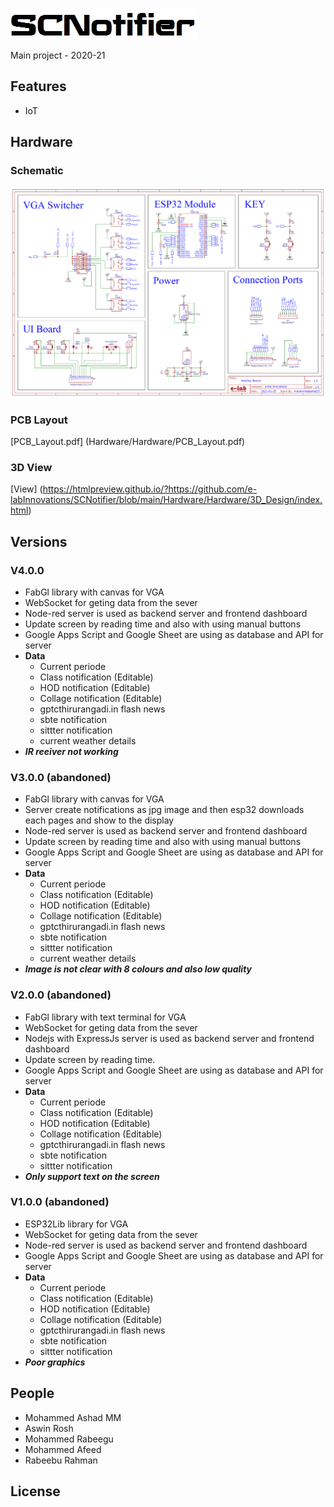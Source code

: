 [![SCNotifier Logo](Tools/images/logo.jpg)](http://scnotifier.elabins.com/)

Main project - 2020-21

## Features

  * IoT

## Hardware
### Schematic
[![SCNotifier Schematic](Hardware/Hardware/Schematic_Notifier_Board.png)](Hardware/Hardware/Schematic_Notifier_Board.png)
### PCB Layout
[PCB_Layout.pdf] (Hardware/Hardware/PCB_Layout.pdf)
### 3D View
[View] (https://htmlpreview.github.io/?https://github.com/e-labInnovations/SCNotifier/blob/main/Hardware/Hardware/3D_Design/index.html)
  
## Versions
### V4.0.0 
  * FabGl library with canvas for VGA
  * WebSocket for geting data from the sever
  * Node-red server is used as backend server and frontend dashboard
  * Update screen by reading time and also with using manual buttons
  * Google Apps Script and Google Sheet are using as database and API for server
  * **Data**
    * Current periode
    * Class notification (Editable)
    * HOD notification (Editable)
    * Collage notification (Editable)
    * gptcthirurangadi.in flash news
    * sbte notification
    * sittter notification
    * current weather details
  * **_IR reeiver not working_**
    
### V3.0.0 (abandoned)
  * FabGl library with canvas for VGA
  * Server create notifications as jpg image and then esp32 downloads each pages and show to the display
  * Node-red server is used as backend server and frontend dashboard
  * Update screen by reading time and also with using manual buttons
  * Google Apps Script and Google Sheet are using as database and API for server
  * **Data**
    * Current periode
    * Class notification (Editable)
    * HOD notification (Editable)
    * Collage notification (Editable)
    * gptcthirurangadi.in flash news
    * sbte notification
    * sittter notification
    * current weather details
  * **_Image is not clear with 8 colours and also low quality_**

### V2.0.0  (abandoned)
  * FabGl library with text terminal for VGA
  * WebSocket for geting data from the sever
  * Nodejs with ExpressJs server is used as backend server and frontend dashboard
  * Update screen by reading time.
  * Google Apps Script and Google Sheet are using as database and API for server
  * **Data**
    * Current periode
    * Class notification (Editable)
    * HOD notification (Editable)
    * Collage notification (Editable)
    * gptcthirurangadi.in flash news
    * sbte notification
    * sittter notification
  * **_Only support text on the screen_**

### V1.0.0 (abandoned)
  * ESP32Lib library for VGA
  * WebSocket for geting data from the sever
  * Node-red server is used as backend server and frontend dashboard
  * Google Apps Script and Google Sheet are using as database and API for server
  * **Data**
    * Current periode
    * Class notification (Editable)
    * HOD notification (Editable)
    * Collage notification (Editable)
    * gptcthirurangadi.in flash news
    * sbte notification
    * sittter notification
  * **_Poor graphics_**
  
## People

  * Mohammed Ashad MM
  * Aswin Rosh
  * Mohammed Rabeegu
  * Mohammed Afeed
  * Rabeebu Rahman

## License